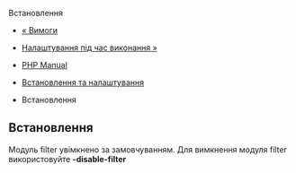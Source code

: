 Встановлення

-   [« Вимоги](filter.requirements.html)
    
-   [Налаштування під час виконання »](filter.configuration.html)
    
-   [PHP Manual](index.html)
    
-   [Встановлення та налаштування](filter.setup.html)
    
-   Встановлення
    

## Встановлення

Модуль filter увімкнено за замовчуванням. Для вимкнення модуля filter використовуйте **\-disable-filter**